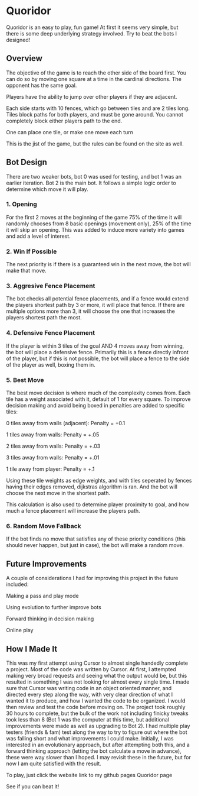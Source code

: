 # Quoridor

Quoridor is an easy to play, fun game! At first it seems very simple, but there is some deep underlying strategy involved. Try to beat the bots I designed!

## Overview

The objective of the game is to reach the other side of the board first. You can do so by moving one square at a time in the cardinal directions. The opponent has the same goal. 


Players have the ability to jump over other players if they are adjacent.


Each side starts with 10 fences, which go between tiles and are 2 tiles long. Tiles block paths for both players, and must be gone around. You cannot completely block either players path to the end. 


One can place one tile, or make one move each turn


This is the jist of the game, but the rules can be found on the site as well.

## Bot Design

There are two weaker bots, bot 0 was used for testing, and bot 1 was an earlier iteration. Bot 2 is the main bot. It follows a simple logic order to determine which move it will play. 

### 1. Opening
For the first 2 moves at the beginning of the game 75% of the time it will randomly chooses from 8 basic openings (movement only), 25% of the time it will skip an opening. This was added to induce more variety into games and add a level of interest. 

### 2. Win If Possible
The next priority is if there is a guaranteed win in the next move, the bot will make that move.

### 3. Aggresive Fence Placement
The bot checks all potential fence placements, and if a fence would extend the players shortest path by 3 or more, it will place that fence. If there are multiple options more than 3, it will choose the one that increases the players shortest path the most.

### 4. Defensive Fence Placement
If the player is within 3 tiles of the goal AND 4 moves away from winning, the bot will place a defensive fence. Primarily this is a fence directly infront of the player, but if this is not possible, the bot will place a fence to the side of the player as well, boxing them in.

### 5. Best Move
The best move decision is where much of the complexity comes from. Each tile has a weight associated with it, default of 1 for every square. To improve decision making and avoid being boxed in penalties are added to specific tiles:


0 tiles away from walls (adjacent): Penalty = +0.1

1 tiles away from walls: Penalty = +.05

2 tiles away from walls: Penalty = +.03

3 tiles away from walls: Penalty = +.01

1 tile away from player: Penalty = +.1


Using these tile weights as edge weights, and with tiles seperated by fences having their edges removed, dijkstras algorithm is ran. And the bot will choose the next move in the shortest path.


This calculation is also used to determine player proximity to goal, and how much a fence placement will increase the players path. 

### 6. Random Move Fallback
If the bot finds no move that satisfies any of these priority conditions (this should never happen, but just in case), the bot will make a random move.


## Future Improvements

A couple of considerations I had for improving this project in the future included:


Making a pass and play mode

Using evolution to further improve bots

Forward thinking in decision making

Online play


## How I Made It
This was my first attempt using Cursor to almost single handedly complete a project. Most of the code was written by Cursor. At first, I attempted making very broad requests and seeing what the output would be, but this resulted in something I was not looking for almost every single time. I made sure that Cursor was writing code in an object oriented manner, and directed every step along the way, with very clear direction of what I wanted it to produce, and how I wanted the code to be organized. I would then review and test the code before moving on. The project took roughly 30 hours to complete, but the bulk of the work not including finicky tweaks took less than 8 (Bot 1 was the computer at this time, but additional improvements were made as well as upgrading to Bot 2). I had multiple play testers (friends & fam) test along the way to try to figure out where the bot was falling short and what improvements I could make. Initially, I was interested in an evolutionary approach, but after attempting both this, and a forward thinking approach (letting the bot calculate a move in advance), these were way slower than I hoped. I may revisit these in the future, but for now I am quite satisfied with the result.

To play, just click the website link to my github pages Quoridor page

See if you can beat it!
